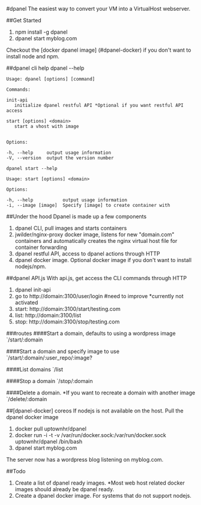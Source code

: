 #dpanel
The easiest way to convert your VM into a VirtualHost webserver.

##Get Started
1. npm install -g dpanel
2. dpanel start myblog.com

Checkout the [docker dpanel image] (#dpanel-docker) if you don't want to install node and npm.

##dpanel cli help
    dpanel --help
  
    Usage: dpanel [options] [command]

    Commands:
    
    init-api 
       initialize dpanel restful API *Optional if you want restful API access
    
    start [options] <domain>
       start a vhost with image
    

    Options:

    -h, --help     output usage information
    -V, --version  output the version number

    dpanel start --help
  
    Usage: start [options] <domain>

    Options:

    -h, --help           output usage information
    -i, --image [image]  Specify [image] to create container with

##Under the hood
Dpanel is made up a few components

1. dpanel CLI, pull images and starts containers
2. jwilder/nginx-proxy docker image, listens for new "domain.com" containers and automatically creates the nginx virtual host file for container forwarding
3. dpanel restful API, access to dpanel actions through HTTP
4. dpanel docker image. Optional docker image if you don't want to install nodejs/npm.

##dpanel API.js
With api.js, get access the CLI commands through HTTP

1. dpanel init-api
2. go to http://domain:3100/user/login #need to improve *currently not activated
3. start: http://domain:3100/start/testing.com
4. list: http://domain:3100/list
5. stop: http://domain:3100/stop/testing.com

###routes
####Start a domain, defaults to using a wordpress image
`/start/:domain

####Start a domain and specify image to use
`/start/:domain/:user_repo/:image?

####List domains
`/list

####Stop a domain
`/stop/:domain

####Delete a domain. *If you want to recreate a domain with another image 
`/delete/:domain

##[dpanel-docker] coreos
If nodejs is not available on the host. Pull the dpanel docker image

1. docker pull uptownhr/dpanel 
2. docker run -i -t -v /var/run/docker.sock:/var/run/docker.sock uptownhr/dpanel /bin/bash
3. dpanel start myblog.com

The server now has a wordpress blog listening on myblog.com. 


##Todo
1. Create a list of dpanel ready images. *Most web host related docker images should already be dpanel ready.
2. Create a dpanel docker image. For systems that do not support nodejs.

